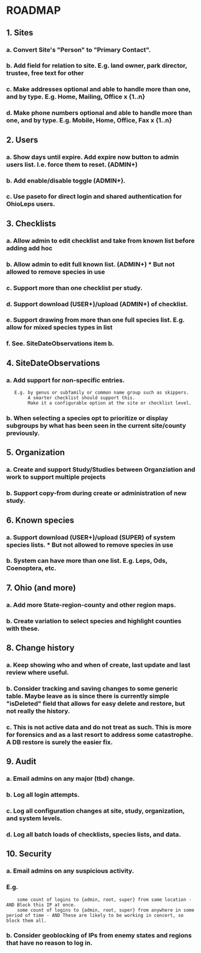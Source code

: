 # ROADMAP
## 1. Sites
### a. Convert Site's "Person" to "Primary Contact".
### b. Add field for relation to site. E.g. land owner, park director, trustee, free text for other
### c. Make addresses optional and able to handle more than one, and by type.  E.g. Home, Mailing, Office x {1..n}
### d. Make phone numbers optional and able to handle more than one, and by type.  E.g. Mobile, Home, Office, Fax x {1..n}

## 2. Users
### a. Show days until expire.  Add expire now button to admin users list. I.e. force them to reset. (ADMIN+)
### b. Add enable/disable toggle (ADMIN+).
### c. Use paseto for direct login and shared authentication for OhioLeps users.

## 3. Checklists
### a. Allow admin to edit checklist and take from known list before adding add hoc
### b. Allow admin to edit full known list. (ADMIN+) * But not allowed to remove species in use
### c. Support more than one checklist per study.
### d. Support download (USER+)/upload (ADMIN+) of checklist.
### e. Support drawing from more than one full species list.  E.g. allow for mixed species types in list
### f. See. SiteDateObservations item b.

## 4. SiteDateObservations
### a. Add support for non-specific entries.
       E.g. by genus or subfamily or common name group such as skippers.
            A smarter checklist should support this.
            Make it a configurable option at the site or checklist level.
### b. When selecting a species opt to prioritize or display subgroups by what has been seen in the current site/county previously.

## 5. Organization
### a. Create and support Study/Studies between Organziation and work to support multiple projects
### b. Support copy-from during create or administration of new study.

## 6. Known species
### a. Support download (USER+)/upload (SUPER) of system species lists. * But not allowed to remove species in use
### b. System can have more than one list.  E.g. Leps, Ods, Coenoptera, etc.

## 7. Ohio (and more)
### a. Add more State-region-county and other region maps.
### b. Create variation to select species and highlight counties with these.

## 8. Change history
### a. Keep showing who and when of create, last update and last review where useful.
### b. Consider tracking and saving changes to some generic table.  Maybe leave as is since there is currently simple "isDeleted" field that allows for easy delete and restore, but not really the history.
### c. This is not active data and do not treat as such.  This is more for forensics and as a last resort to address some catastrophe.  A DB restore is surely the easier fix.

## 9. Audit
### a. Email admins on any major (tbd) change.
### b. Log all login attempts.
### c. Log all configuration changes at site, study, organization, and system levels.
### d. Log all batch loads of checklists, species lists, and data.

## 10. Security
### a. Email admins on any suspicious activity.
### E.g.
        some count of logins to {admin, root, super} from same location - AND Block this IP at once.
        some count of logins to {admin, root, super} from anywhere in some period of time - AND These are likely to be working in concert, so block them all. 
### b. Consider geoblocking of IPs from enemy states and regions that have no reason to log in.

